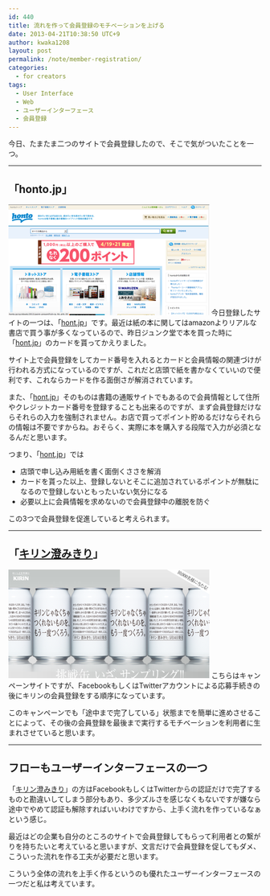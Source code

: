 ```yaml
---
id: 440
title: 流れを作って会員登録のモチベーションを上げる
date: 2013-04-21T10:38:50 UTC+9
author: kwaka1208
layout: post
permalink: /note/member-registration/
categories:
  - for creators
tags:
  - User Interface
  - Web
  - ユーザーインターフェース
  - 会員登録
---
```

今日、たまたま二つのサイトで会員登録したので、そこで気がついたことを一つ。
- - -
## 「honto.jp」
![honto.jp](/assets/images/2013/04/honto.png)
今日登録したサイトの一つは、「[hont.jp](http://honto.jp/)」です。最近は紙の本に関してはamazonよりリアルな書店で買う事が多くなっているので、昨日ジュンク堂で本を買った時に「[hont.jp](http://honto.jp/)」のカードを貰ってかえりました。

サイト上で会員登録をしてカード番号を入れるとカードと会員情報の関連づけが行われる方式になっているのですが、これだと店頭で紙を書かなくていいので便利です、これならカードを作る面倒さが解消されています。

また、「[hont.jp](http://honto.jp/)」そのものは書籍の通販サイトでもあるので会員情報として住所やクレジットカード番号を登録することも出来るのですが、まず会員登録だけならそれらの入力を強制されません。お店で買ってポイント貯めるだけならそれらの情報は不要ですからね。おそらく、実際に本を購入する段階で入力が必須となるんだと思います。

つまり、「[hont.jp](http://honto.jp/)」では

- 店頭で申し込み用紙を書く面倒くささを解消
- カードを貰った以上、登録しないとそこに追加されているポイントが無駄になるので登録しないともったいない気分になる
- 必要以上に会員情報を求めないので会員登録中の離脱を防ぐ

この3つで会員登録を促進していると考えられます。
- - -
## 「[キリン澄みきり](http://sumikiri.jp/)」
![澄みきり](/assets/images/2013/04/sumikiri.png)
こちらはキャンペーンサイトですが、FacebookもしくはTwitterアカウントによる応募手続きの後にキリンの会員登録をする順序になっています。

このキャンペーンでも「途中まで完了している」状態までを簡単に進めさせることによって、その後の会員登録を最後まで実行するモチベーションを利用者に生まれさせていると思います。
- - -
## フローもユーザーインターフェースの一つ
「[キリン澄みきり](http://sumikiri.jp/)」の方はFacebookもしくはTwitterからの認証だけで完了するものと勘違いしてしまう部分もあり、多少ズルさを感じなくもないですが嫌なら途中でやめて認証も解除すればいいわけですから、上手く流れを作っているなぁという感じ。

最近はどの企業も自分のところのサイトで会員登録してもらって利用者との繋がりを持ちたいと考えていると思いますが、文言だけで会員登録を促してもダメ、こういった流れを作る工夫が必要だと思います。

こういう全体の流れを上手く作るというのも優れたユーザーインターフェースの一つだと私は考えています。